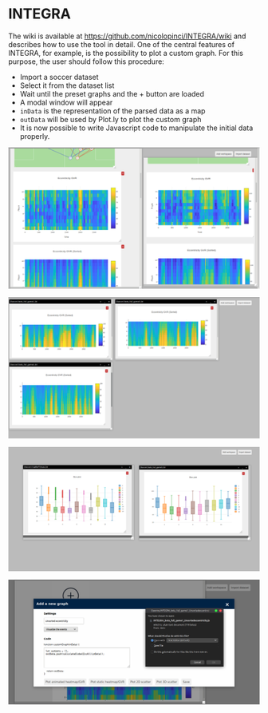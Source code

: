 # INTEGRA

The wiki is available at https://github.com/nicolopinci/INTEGRA/wiki and describes how to use the tool in detail. 
One of the central features of INTEGRA, for example, is the possibility to plot a custom graph. For this purpose, the user should follow this procedure:

* Import a soccer dataset
* Select it from the dataset list
* Wait until the preset graphs and the + button are loaded
* A modal window will appear
* `inData` is the representation of the parsed data as a map
* `outData` will be used by Plot.ly to plot the custom graph
* It is now possible to write Javascript code to manipulate the initial data properly.

![](https://github.com/nicolopinci/INTEGRA/blob/master/images/MultipleViews.png)

![](https://raw.githubusercontent.com/nicolopinci/INTEGRA/master/images/Screenshot/3BotsSameScaleGVR.png)

![](https://raw.githubusercontent.com/nicolopinci/INTEGRA/master/images/Screenshot/BoxPlotRealvsSim.png)

![](https://raw.githubusercontent.com/nicolopinci/INTEGRA/master/images/SaveCustomCode.png)

